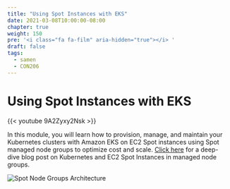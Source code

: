 ```yaml
---
title: "Using Spot Instances with EKS"
date: 2021-03-08T10:00:00-08:00
chapter: true
weight: 150
pre: '<i class="fa fa-film" aria-hidden="true"></i> '
draft: false
tags:
  - samen
  - CON206
---
```


# Using Spot Instances with EKS

{{< youtube 9A2Zyxy2Nsk >}}

In this module, you will learn how to provision, manage, and maintain your Kubernetes clusters with Amazon EKS on EC2 Spot instances using Spot managed node groups to optimize cost and scale. [Click here](https://aws.amazon.com/blogs/containers/amazon-eks-now-supports-provisioning-and-managing-ec2-spot-instances-in-managed-node-groups/) for a deep-dive blog post on Kubernetes and EC2 Spot Instances in managed node groups.

![Spot Node Groups Architecture](/images/spotworkers/spot_nodegroup_arch.png)